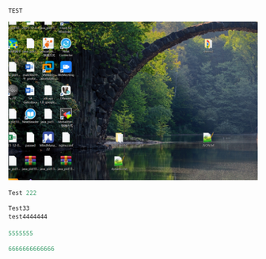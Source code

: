 ```javascript
TEST
```

![image-20230806162747594](JS.assets/image-20230806162747594.png)



```javascript
Test 222
```

```javascript
Test33
test4444444

5555555
```

```javascript
6666666666666
```

